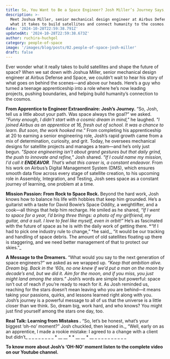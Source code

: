 ```yaml
---
title: So, You Want to Be a Space Engineer? Josh Miller’s Journey Says, 'Just Start!’
description: >-
  Meet Joshua Miller, senior mechanical design engineer at Airbus Defense and Space. Joshua shares
  what it takes to build satellites and connect humanity to the cosmos.
date: '2024-10-28T22:59:38.791Z'
updatedAt: '2024-10-28T22:59:38.673Z'
author: ruchira-huchgol
category: people-of-space
image: '/images/blog/posts/02.people-of-space-josh-miller'
draft: false
---
```


Ever wonder what it really takes to build satellites and shape the future of space? When we sat down
with Joshua Miller, senior mechanical design engineer at Airbus Defense and Space, we couldn’t wait
to hear his story of what goes on behind the scenes—and above our heads. Here’s a guy who turned a
teenage apprenticeship into a role where he’s now leading projects, pushing boundaries, and helping
build humanity’s connection to the cosmos.

**From Apprentice to Engineer Extraordinaire: Josh’s Journey.** “So, Josh, tell us a little about
your path. Was space always the goal?” we asked. _"Funny enough, I didn’t start with a cosmic dream
in mind,"_ he laughed. _"I joined Airbus as an apprentice at 16, fresh out of school. It was a
chance to learn. But soon, the work hooked me."_ From completing his apprenticeship at 20 to earning
a senior engineering role, Josh’s rapid growth came from a mix of determination, curiosity, and
grit. Today, he oversees mechanical designs for satellite projects and manages a team—and he’s only
just begun. _"Space engineering isn’t about grand gestures but that daily grind, the push to
innovate and refine,"_ Josh shared. _"If I could name my mission, I'd call it **ENDEAVOR**. That’s
what this career is, a constant endeavor._ From his work on Airbus’s Digital Management System
(DMS), which ensures smooth data flow across every stage of satellite creation, to his upcoming role
in Assembly, Integration, and Testing, Josh sees space as a constant journey of learning, one
problem at a time.

**Mission Passion: From Rock to Space Rock.** Beyond the hard work, Josh knows how to balance his
life with hobbies that keep him grounded. He’s a guitarist with a taste for David Bowie’s Space
Oddity, a weightlifter, and a cook—all things that help him recharge. He smiled as he shared, _“If I
went to space for a year, I’d bring three things: a photo of my girlfriend, my guitar, and a suit. I
love to feel like myself, even in orbit!”_ He’s as fascinated with the future of space as he is with
the daily work of getting there. *“If I had to pick one industry rule to change,” *he said,_ “it
would be our tracking and handling of space debris. The amount of old satellites floating up there
is staggering, and we need better management of that to protect our skies.”_

**A Message to the Dreamers.** “What would you say to the next generation of space engineers?” we
asked as we wrapped up. _“Keep that ambition alive. Dream big. Back in the ‘60s, no one knew if we’d
put a man on the moon by decade’s end, but we did it. Aim for the moon, and if you miss, you just
might land among the stars.”_ Josh’s words are simple but powerful: space isn’t out of reach if
you’re ready to reach for it. As Josh reminded us, reaching for the stars doesn’t mean leaving who
you are behind—it means taking your passions, quirks, and lessons learned right along with you.
Josh’s journey is a powerful message to all of us that the universe is a little closer than we
think. So, dream big, work hard, and who knows? You might just find yourself among the stars one
day, too.

**Real Talk: Learning from Mistakes .** “So, let’s be honest, what’s your biggest ‘oh-no’ moment?”
Josh chuckled, then leaned in._ “Well, early on as an apprentice, I made a rookie mistake: I agreed
to a change with a client but didn’t\_ \_ \_ \_ \_ \_ \_ \_ \_ * \_\_ \_\_ * * \_\_ \_\_ * \_\_ \_
\_ \_ \_ \_ \_ \_ \_ \_ _

**To know more about Josh’s ‘OH-NO‘ moment listen to the complete video on our Youtube channel.**
